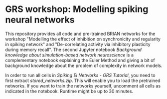 # GRS workshop: Modelling spiking neural networks
This repository provides all code and pre-trained BRIAN networks for the workshop "Modelling the effect of inhibition on synchronicity and regularity in spiking network" and "De-correlating activity via inhibitory plasticity during memory recall". The second Jupyter notebook *Background knowledge about simulation-based network neuroscience* is a complementary notebook explaining the Euler Method and giving a bit of background knowledge about the problem of complexity in network models. 

In order to run all cells in *Spiking EI Networks - GRS Tutorial*, you need to first extract *stored_networks.zip*. This will enable you to load the pretrained networks. 
If you want to train the networks yourself, uncomment all cells as indicated in the notebook. Runtime might be up to 30 minutes. 

